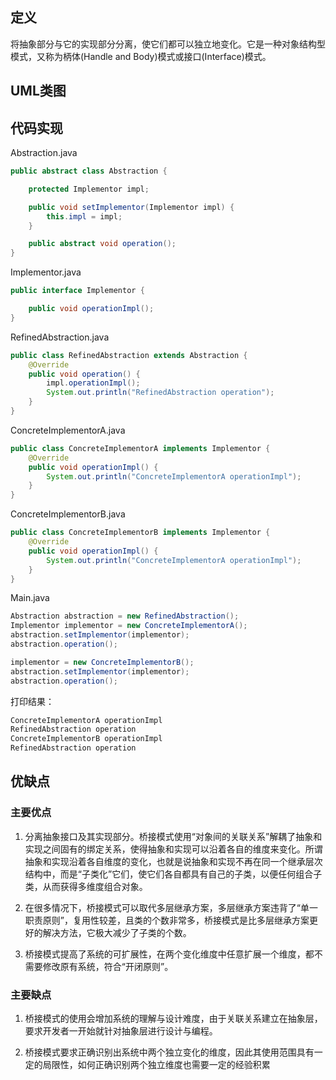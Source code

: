 ## 定义

将抽象部分与它的实现部分分离，使它们都可以独立地变化。它是一种对象结构型模式，又称为柄体(Handle and Body)模式或接口(Interface)模式。


## UML类图

## 代码实现

Abstraction.java
``` java
public abstract class Abstraction {

    protected Implementor impl;

    public void setImplementor(Implementor impl) {
        this.impl = impl;
    }

    public abstract void operation();
}
```

Implementor.java
``` java
public interface Implementor {

    public void operationImpl();
}
```

RefinedAbstraction.java
``` java
public class RefinedAbstraction extends Abstraction {
    @Override
    public void operation() {
        impl.operationImpl();
        System.out.println("RefinedAbstraction operation");
    }
}

```

ConcreteImplementorA.java
``` java
public class ConcreteImplementorA implements Implementor {
    @Override
    public void operationImpl() {
        System.out.println("ConcreteImplementorA operationImpl");
    }
}
```

ConcreteImplementorB.java
``` java
public class ConcreteImplementorB implements Implementor {
    @Override
    public void operationImpl() {
        System.out.println("ConcreteImplementorA operationImpl");
    }
}
```

Main.java
``` java
Abstraction abstraction = new RefinedAbstraction();
Implementor implementor = new ConcreteImplementorA();
abstraction.setImplementor(implementor);
abstraction.operation();

implementor = new ConcreteImplementorB();
abstraction.setImplementor(implementor);
abstraction.operation();
```

打印结果：
``` java
ConcreteImplementorA operationImpl
RefinedAbstraction operation
ConcreteImplementorB operationImpl
RefinedAbstraction operation
```

## 优缺点

### 主要优点

1. 分离抽象接口及其实现部分。桥接模式使用“对象间的关联关系”解耦了抽象和实现之间固有的绑定关系，使得抽象和实现可以沿着各自的维度来变化。所谓抽象和实现沿着各自维度的变化，也就是说抽象和实现不再在同一个继承层次结构中，而是“子类化”它们，使它们各自都具有自己的子类，以便任何组合子类，从而获得多维度组合对象。

2. 在很多情况下，桥接模式可以取代多层继承方案，多层继承方案违背了“单一职责原则”，复用性较差，且类的个数非常多，桥接模式是比多层继承方案更好的解决方法，它极大减少了子类的个数。

3. 桥接模式提高了系统的可扩展性，在两个变化维度中任意扩展一个维度，都不需要修改原有系统，符合“开闭原则”。

### 主要缺点

1. 桥接模式的使用会增加系统的理解与设计难度，由于关联关系建立在抽象层，要求开发者一开始就针对抽象层进行设计与编程。

2. 桥接模式要求正确识别出系统中两个独立变化的维度，因此其使用范围具有一定的局限性，如何正确识别两个独立维度也需要一定的经验积累